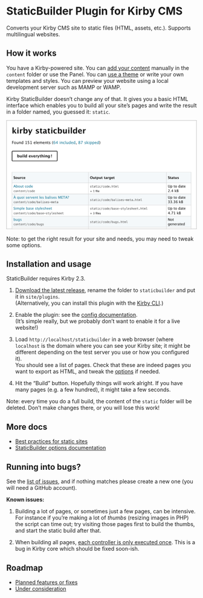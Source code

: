 StaticBuilder Plugin for Kirby CMS
==================================

Converts your Kirby CMS site to static files (HTML, assets, etc.).
Supports multilingual websites.


How it works
------------

You have a Kirby-powered site. You can [add your content](https://getkirby.com/docs/content/adding-content) manually in the `content` folder or use the Panel. You can [use a theme](http://www.getkirby-themes.com/) or write your own templates and styles. You can preview your website using a local development server such as MAMP or WAMP.

Kirby StaticBuilder doesn’t change any of that. It gives you a basic HTML interface which enables you to build all your site’s pages and write the result in a folder named, you guessed it: `static`.

<img src="doc/html-ui.png" width="700" alt="">

Note: to get the right result for your site and needs, you may need to tweak some options.


Installation and usage
----------------------

StaticBuilder requires Kirby 2.3.

1.  [Download the latest release](https://github.com/fvsch/kirby-staticbuilder/releases/latest), rename the folder to `staticbuilder` and put it in `site/plugins`.<br>(Alternatively, you can install this plugin with the [Kirby CLI](https://github.com/getkirby/cli).)

2.  Enable the plugin: see the [config documentation](doc/config.md).<br>(It’s simple really, but we probably don’t want to enable it for a live website!)

3.  Load `http://localhost/staticbuilder` in a web browser (where `localhost` is the domain where you can see your Kirby site; it might be different depending on the test server you use or how you configured it).<br>
    You should see a list of pages. Check that these are indeed pages you want to export as HTML, and tweak the [options](doc/options.md) if needed.

4.  Hit the “Build” button. Hopefully things will work alright. If you have many pages (e.g. a few hundred), it might take a few seconds.

Note: every time you do a full build, the content of the `static` folder will be deleted. Don’t make changes there, or you will lose this work!


More docs
---------

-   [Best practices for static sites](doc/static.md)
-   [StaticBuilder options documentation](doc/options.md)


Running into bugs?
------------------

See the [list of issues](https://github.com/fvsch/kirby-staticbuilder/issues), and if nothing matches please create a new one (you will need a GitHub account).

**Known issues:**

1.	Building a lot of pages, or sometimes just a few pages, can be intensive. For instance if you’re making a lot of *thumbs* (resizing images in PHP) the script can time out; try visiting those pages first to build the thumbs, and start the static build after that.

2.  When building all pages, [each controller is only executed once](https://github.com/fvsch/kirby-staticbuilder/issues/9). This is a bug in Kirby core which should be fixed soon-ish.


Roadmap
-------

-   [Planned features or fixes](https://github.com/fvsch/kirby-staticbuilder/labels/roadmap)
-   [Under consideration](https://github.com/fvsch/kirby-staticbuilder/labels/maybe)
